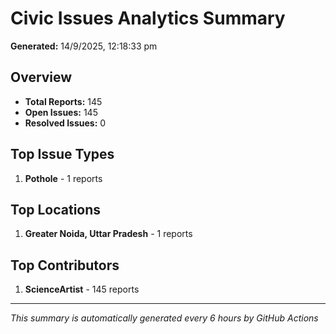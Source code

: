 #  Civic Issues Analytics Summary

**Generated:** 14/9/2025, 12:18:33 pm

##  Overview
- **Total Reports:** 145
- **Open Issues:** 145
- **Resolved Issues:** 0

##  Top Issue Types
1. **Pothole** - 1 reports

##  Top Locations
1. **Greater Noida, Uttar Pradesh** - 1 reports

##  Top Contributors
1. **ScienceArtist** - 145 reports

---
*This summary is automatically generated every 6 hours by GitHub Actions*
